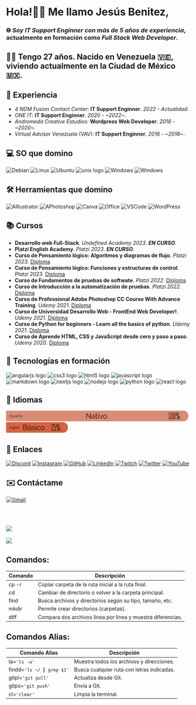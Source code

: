 # Hola!👋🏼 Me llamo **Jesús Benitez**,
### 🌐 _Soy **IT Support Enginner** con más de **5 años de experiencia**_, actualmente en formación como _**Full Stack Web Developer**_.
## 🧔🏻 Tengo **27 años**. Nacido en **Venezuela** 🇻🇪, viviendo actualmente en la **Ciudad de México** 🇲🇽.

## 💼 Experiencia
  + _4 NDM Fusion Contact Center_: **IT Support Enginner**. _2022 - Actualidad_.
  + _ONE IT_: **IT Support Enginner**. _2020 - ~2022~_.
  + _Andromeda Creative Estudios_: **Wordpress Web Developer**. _2018 - ~2020~_.
  + _Virtual Advisor Venezuela_ (VAV): **IT Support Enginner**. _2016 - ~2018~_.
  
## 💻 SO que domino
  <div>
    <img src="https://cdn.jsdelivr.net/gh/devicons/devicon/icons/debian/debian-original.svg" height="40" width="52" alt="Debian"/>
    <img src="https://cdn.jsdelivr.net/gh/devicons/devicon/icons/linux/linux-original.svg" height="40" width="52" alt="Linux"/>
    <img src="https://cdn.jsdelivr.net/gh/devicons/devicon/icons/ubuntu/ubuntu-plain.svg" height="40" width="52" alt="Ubuntu"/>
    <img src="https://cdn.jsdelivr.net/gh/devicons/devicon/icons/unix/unix-original.svg" height="40" width="52" alt="unix logo"/>
    <img src="https://cdn.jsdelivr.net/gh/devicons/devicon/icons/windows8/windows8-original.svg" height="40" width="52" alt="Windows"/>
    <img src="https://documents.zhaokaifeng.com/uploads/2021/10/12/708c4e2d8ca1d82beadc2bd4d1d89033c93824bbc82d15cad7c1df09011ffaa5.svg" height="40" width="52" alt="Windows"/>
  </div>

## 🛠️ Herramientas que domino
  <div id="divher">
    <img src="https://cdn.jsdelivr.net/gh/devicons/devicon/icons/illustrator/illustrator-plain.svg" height="40" width="52" alt="AIllustrator"/>
    <img src="https://cdn.jsdelivr.net/gh/devicons/devicon/icons/photoshop/photoshop-plain.svg" height="40" width="52" alt="APhotoshop"/>
    <img src="https://cdn.jsdelivr.net/gh/devicons/devicon/icons/canva/canva-original.svg" height="40" width="52" alt="Canva"/>
    <img src="https://cdn-icons-png.flaticon.com/512/732/732222.png" height="40" width="45" alt="Office"/>
    <img src="https://cdn.jsdelivr.net/gh/devicons/devicon/icons/vscode/vscode-original.svg" height="40" width="52" alt="VSCode"/>
    <img src="https://cdn-icons-png.flaticon.com/512/174/174881.png" height="40" width="40" alt="WordPress"/>
  </div>

## 📚 Cursos
  + **Desarrollo web Full-Stack**. _Undefined Academy 2023_.  **_EN CURSO_**.
  + **Platzi English Academy**. _Platzi 2023_.  **_EN CURSO_**.
  + **Curso de Pensamiento lógico: Algoritmos y diagramas de flujo**. _Platzi 2023_.  [Diploma](https://drive.google.com/file/d/1dDPldDaZwrLrmV6tFhYS-YX-p47pCwQa/view?usp=sharing)
  + **Curso de Pensamiento lógico: Funciones y estructuras de control**. _Platzi 2023_.  [Diploma](https://drive.google.com/file/d/12FXnSw2xmaQZXGVPFOpCep3xlWceJijK/view?usp=sharing)
  + **Curso de Fundamentos de pruebas de softwate**. _Platzi 2022_.  [Diploma](*https://drive.google.com/file/d/1CVYKFFv9azeMLRl3iBf_ec8wL5azLYhw/view?usp=share_link)
  + **Curso de Introducción a la automatización de pruebas**. _Platzi 2022_.  [Diploma](https://drive.google.com/file/d/1JJzJc2ISLaExQf-XONF2JtmwJ09ztdlC/view?usp=sharing)
  + **Curso de Professional Adobe Photoshop CC Course With Advance Training**. _Udemy 2021_.  [Diploma](https://udemy-certificate.s3.amazonaws.com/image/UC-a09002c2-1ab8-4f94-83a1-ddb27b93351d.jpg?v=1623886478000)
  + **Curso de Universidad Desarrollo Web - FrontEnd Web Developer!**. _Udemy 2021_.  [Diploma](https://udemy-certificate.s3.amazonaws.com/image/UC-624a393d-97f3-4689-aff3-5cc3a47f1cb5.jpg?v=1624294972000)
  + **Curso de Python for beginners - Learn all the basics of python**. _Udemy 2021_.  [Diploma](https://udemy-certificate.s3.amazonaws.com/image/UC-eb4c839f-00b8-48f4-ac85-e09d7f86c1a1.jpg?v=1622734246000)
  + **Curso de Aprende HTML, CSS y JavaScript desde cero y paso a paso**. _Udemy 2020_.  [Diploma](https://udemy-certificate.s3.amazonaws.com/image/UC-e05766f6-a80f-41c7-af80-0f740c15891d.jpg?v=1599865928000)

## 🚀 Tecnologías en formación
  <div>
    <img src="https://cdn.jsdelivr.net/gh/devicons/devicon/icons/angularjs/angularjs-original.svg" height="40" width="52" alt="angularjs logo"/>
    <img src="https://cdn.jsdelivr.net/gh/devicons/devicon/icons/css3/css3-original.svg" height="40" width="52" alt="css3 logo"/>
    <img src="https://cdn.jsdelivr.net/gh/devicons/devicon/icons/html5/html5-original.svg" height="40" width="52" alt="html5 logo"/>
    <img src="https://cdn.jsdelivr.net/gh/devicons/devicon/icons/javascript/javascript-original.svg" height="40" width="52" alt="javascript logo"/>
    <img src="https://cdn.jsdelivr.net/gh/devicons/devicon/icons/markdown/markdown-original.svg" height="40" width="52" alt="markdown logo"/>
    <img src="https://cdn.jsdelivr.net/gh/devicons/devicon/icons/nextjs/nextjs-original.svg" height="40" width="52" alt="nextjs logo"/>
    <img src="https://cdn.jsdelivr.net/gh/devicons/devicon/icons/nodejs/nodejs-original.svg" height="40" width="52" alt="nodejs logo"/>
    <img src="https://cdn.jsdelivr.net/gh/devicons/devicon/icons/python/python-original.svg" height="40" width="52" alt="python logo"/>
    <img src="https://cdn.jsdelivr.net/gh/devicons/devicon/icons/react/react-original.svg" height="40" width="52" alt="react logo"/>
  </div>

## 💬 Idiomas
  <div>
    <img src="./grafica-idiomas.png" height="60" width="500" alt="grafica-idiomas">
  </div>

## 🔗 Enlaces
  <div>
    <a href="https://discord.gg/IDKJesBen#9115"><img src="https://raw.githubusercontent.com/maurodesouza/profile-readme-generator/master/src/assets/icons/social/discord/default.svg" height="40" width="52" alt="Discord"/></a>
    <a href="https://instagram.com/idkjesben"><img src="https://raw.githubusercontent.com/maurodesouza/profile-readme-generator/master/src/assets/icons/social/instagram/default.svg" height="40" width="52" alt="Instagram"/></a>
    <a href="https://github.com/idkjesben/"><img src="https://cdn.jsdelivr.net/gh/devicons/devicon/icons/github/github-original.svg" height="40" width="52" alt="GitHub"/></a>
    <a href="https://linkedin.com/in/jesus-benite-z"><img src="https://raw.githubusercontent.com/maurodesouza/profile-readme-generator/master/src/assets/icons/social/linkedin/default.svg" height="40" width="52" alt="LinkedIn"/></a>
    <a href="https://twitch.tv/idkjesben1"><img src="https://raw.githubusercontent.com/maurodesouza/profile-readme-generator/master/src/assets/icons/social/twitch/default.svg" height="40" width="52" alt="Twitch"/></a>
    <a href="https://twitter.com/idkjesben"><img src="https://raw.githubusercontent.com/maurodesouza/profile-readme-generator/master/src/assets/icons/social/twitter/default.svg"  height="40" width="52" alt="Twitter"/></a>
    <a href="https://youtube.com/@idkjesben"><img src="https://raw.githubusercontent.com/maurodesouza/profile-readme-generator/master/src/assets/icons/social/youtube/default.svg" height="40" width="52" alt="YouTube"/></a>
  </div>

## ✉️ Contáctame
  [![Gmail](https://raw.githubusercontent.com/maurodesouza/profile-readme-generator/master/src/assets/icons/social/gmail/default.svg)](mailto:jesusalbertobr95@gmail.com) 
  
<br>
<br>

  ![](https://quotes-github-readme.vercel.app/api?type=horizontal&theme=radical)

  ![](https://visitcount.itsvg.in/api?id=idkjesben&icon=0&color=0)

## Comandos:
  | Comando | Descripción                                                 |
  | ------  | ------                                                      |
  | cp -r   | Copiar carpeta de la ruta inicial a la ruta final.          |
  | cd      | Cambiar de directorio o volver a la carpeta principal.      |
  | find    | Busca archivos y directorios según su tipo, tamaño, etc.    |
  | mkdir   | Permite crear directorios (carpetas).                       |
  | diff    | Compara dos archivos línea por línea y muestra diferencias. |

## Comandos Alias:
  | Comando Alias                 | Descripción                                 |
  | ------                        | ------                                      |
  | la=```'ls -a'```              | Muestra todos los archivos y direcciones.   |
  | findd=```'ls ~/ ║ grep $1'``` | Busca cualquier ruta con letras indicadas.  |
  | gitpl=```'git pull'```        | Actualiza desde Git.                        |
  | gitps=```'git push'```        | Envía a Git.                                |
  | cl=```'clear'```              | Limpia la terminal.                         |
  
